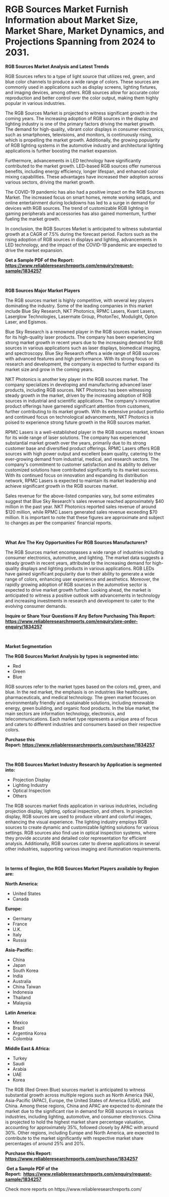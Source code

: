 <p><h1>RGB Sources Market Furnish Information about Market Size, Market Share, Market Dynamics, and Projections Spanning from 2024 to 2031.</h1></p><p><strong>RGB Sources Market Analysis and Latest Trends</strong></p>
<p><p>RGB Sources refers to a type of light source that utilizes red, green, and blue color channels to produce a wide range of colors. These sources are commonly used in applications such as display screens, lighting fixtures, and imaging devices, among others. RGB sources allow for accurate color reproduction and better control over the color output, making them highly popular in various industries.</p><p>The RGB Sources Market is projected to witness significant growth in the coming years. The increasing adoption of RGB sources in the display and lighting industry is one of the primary factors driving the market growth. The demand for high-quality, vibrant color displays in consumer electronics, such as smartphones, televisions, and monitors, is continuously rising, which is propelling the market growth. Additionally, the growing popularity of RGB lighting systems in the automotive industry and architectural lighting applications is further boosting the market expansion.</p><p>Furthermore, advancements in LED technology have significantly contributed to the market growth. LED-based RGB sources offer numerous benefits, including energy efficiency, longer lifespan, and enhanced color mixing capabilities. These advantages have increased their adoption across various sectors, driving the market growth.</p><p>The COVID-19 pandemic has also had a positive impact on the RGB Sources Market. The increased focus on smart homes, remote working setups, and online entertainment during lockdowns has led to a surge in demand for devices with RGB sources. The trend of customizable RGB lighting in gaming peripherals and accessories has also gained momentum, further fueling the market growth.</p><p>In conclusion, the RGB Sources Market is anticipated to witness substantial growth at a CAGR of 7.5% during the forecast period. Factors such as the rising adoption of RGB sources in displays and lighting, advancements in LED technology, and the impact of the COVID-19 pandemic are expected to drive the market expansion.</p></p>
<p><strong>Get a Sample PDF of the Report:&nbsp; <a href="https://www.reliableresearchreports.com/enquiry/request-sample/1834257">https://www.reliableresearchreports.com/enquiry/request-sample/1834257</a></strong></p>
<p>&nbsp;</p>
<p><strong>RGB Sources Major Market Players</strong></p>
<p><p>The RGB sources market is highly competitive, with several key players dominating the industry. Some of the leading companies in this market include Blue Sky Research, NKT Photonics, RPMC Lasers, Kvant Lasers, Laserglow Technologies, Lasermate Group, PhotonTec, Modulight, Opton Laser, and Egismos.</p><p>Blue Sky Research is a renowned player in the RGB sources market, known for its high-quality laser products. The company has been experiencing strong market growth in recent years due to the increasing demand for RGB sources in various applications such as laser displays, biomedical imaging, and spectroscopy. Blue Sky Research offers a wide range of RGB sources with advanced features and high performance. With its strong focus on research and development, the company is expected to further expand its market size and grow in the coming years.</p><p>NKT Photonics is another key player in the RGB sources market. The company specializes in developing and manufacturing advanced laser products, including RGB sources. NKT Photonics has been witnessing steady growth in the market, driven by the increasing adoption of RGB sources in industrial and scientific applications. The company's innovative product offerings have garnered significant attention from customers, further contributing to its market growth. With its extensive product portfolio and continued focus on technological advancements, NKT Photonics is poised to experience strong future growth in the RGB sources market.</p><p>RPMC Lasers is a well-established player in the RGB sources market, known for its wide range of laser solutions. The company has experienced substantial market growth over the years, primarily due to its strong customer base and diversified product offerings. RPMC Lasers offers RGB sources with high power output and excellent beam quality, catering to the ever-growing demand from industrial, medical, and research sectors. The company's commitment to customer satisfaction and its ability to deliver customized solutions have contributed significantly to its market success. With its continued focus on innovation and expanding its distribution network, RPMC Lasers is expected to maintain its market leadership and achieve significant growth in the RGB sources market.</p><p>Sales revenue for the above-listed companies vary, but some estimates suggest that Blue Sky Research's sales revenue reached approximately $40 million in the past year. NKT Photonics reported sales revenue of around $120 million, while RPMC Lasers generated sales revenue exceeding $70 million. It is important to note that these figures are approximate and subject to changes as per the companies' financial reports.</p></p>
<p>&nbsp;</p>
<p><strong>What Are The Key Opportunities For RGB Sources Manufacturers?</strong></p>
<p><p>The RGB Sources market encompasses a wide range of industries including consumer electronics, automotive, and lighting. The market data suggests a steady growth in recent years, attributed to the increasing demand for high-quality displays and lighting products in various applications. RGB LEDs have gained significant popularity due to their ability to generate a wide range of colors, enhancing user experience and aesthetics. Moreover, the rapidly growing adoption of RGB sources in the automotive sector is expected to drive market growth further. Looking ahead, the market is anticipated to witness a positive outlook with advancements in technology and increasing investments in research and development to cater to the evolving consumer demands.</p></p>
<p><strong>Inquire or Share Your Questions If Any Before Purchasing This Report: <a href="https://www.reliableresearchreports.com/enquiry/pre-order-enquiry/1834257">https://www.reliableresearchreports.com/enquiry/pre-order-enquiry/1834257</a></strong></p>
<p>&nbsp;</p>
<p><strong>Market Segmentation</strong></p>
<p><strong>The RGB Sources Market Analysis by types is segmented into:</strong></p>
<p><ul><li>Red</li><li>Green</li><li>Blue</li></ul></p>
<p><p>RGB sources refer to the market types based on the colors red, green, and blue. In the red market, the emphasis is on industries like healthcare, pharmaceuticals, and medical technology. The green market focuses on environmentally friendly and sustainable solutions, including renewable energy, green building, and organic food products. In the blue market, the main sectors are information technology, electronics, and telecommunications. Each market type represents a unique area of focus and caters to different industries and consumers based on their respective colors.</p></p>
<p><strong>Purchase this Report:&nbsp;<a href="https://www.reliableresearchreports.com/purchase/1834257">https://www.reliableresearchreports.com/purchase/1834257</a></strong></p>
<p>&nbsp;</p>
<p><strong>The RGB Sources Market Industry Research by Application is segmented into:</strong></p>
<p><ul><li>Projection Display</li><li>Lighting Industry</li><li>Optical Inspection</li><li>Others</li></ul></p>
<p><p>The RGB sources market finds application in various industries, including projection display, lighting, optical inspection, and others. In projection display, RGB sources are used to produce vibrant and colorful images, enhancing the visual experience. The lighting industry employs RGB sources to create dynamic and customizable lighting solutions for various settings. RGB sources also find use in optical inspection systems, where they provide accurate and detailed color representation for efficient analysis. Additionally, RGB sources cater to diverse applications in several other industries, supporting various imaging and illumination requirements.</p></p>
<p>&nbsp;</p>
<p><strong>In terms of Region, the RGB Sources Market Players available by Region are:</strong></p>
<p>
    <p> <strong> North America: </strong>
        <ul>
            <li>United States</li>
            <li>Canada</li>
        </ul>
        </p> 
    <p> <strong> Europe: </strong>
        <ul>
            <li>Germany</li>
            <li>France</li>
            <li>U.K.</li>
            <li>Italy</li>
            <li>Russia</li>
        </ul>
        </p> 
    <p> <strong> Asia-Pacific: </strong>
        <ul>
            <li>China</li>
            <li>Japan</li>
            <li>South Korea</li>
            <li>India</li>
            <li>Australia</li>
            <li>China Taiwan</li>
            <li>Indonesia</li>
            <li>Thailand</li>
            <li>Malaysia</li>
        </ul>
        </p> 
    <p> <strong> Latin America: </strong>
        <ul>
            <li>Mexico</li>
            <li>Brazil</li>
            <li>Argentina Korea</li>
            <li>Colombia</li>
        </ul>
        </p> 
    <p> <strong> Middle East & Africa: </strong>
        <ul>
            <li>Turkey</li>
            <li>Saudi</li>
            <li>Arabia</li>
            <li>UAE</li>
            <li>Korea</li>
        </ul>
    </p>
    </p>
<p><p>The RGB (Red Green Blue) sources market is anticipated to witness substantial growth across multiple regions such as North America (NA), Asia-Pacific (APAC), Europe, the United States of America (USA), and China. Among these regions, China and APAC are expected to dominate the market due to the significant rise in demand for RGB sources in various industries, including lighting, automotive, and consumer electronics. China is projected to hold the highest market share percentage valuation, accounting for approximately 35%, followed closely by APAC with around 30%. Other regions, including Europe and North America, are expected to contribute to the market significantly with respective market share percentages of around 25% and 20%.</p></p>
<p><strong>Purchase this Report: <a href="https://www.reliableresearchreports.com/purchase/1834257">https://www.reliableresearchreports.com/purchase/1834257</a></strong></p>
<p>&nbsp;<strong>Get a Sample PDF of the Report:&nbsp;&nbsp;<a href="https://www.reliableresearchreports.com/enquiry/request-sample/1834257">https://www.reliableresearchreports.com/enquiry/request-sample/1834257</a></strong></p>
<p><strong></strong></p>
<p>Check more reports on https://www.reliableresearchreports.com/</p>